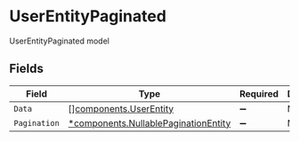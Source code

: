 # UserEntityPaginated

UserEntityPaginated model


## Fields

| Field                                                                                       | Type                                                                                        | Required                                                                                    | Description                                                                                 |
| ------------------------------------------------------------------------------------------- | ------------------------------------------------------------------------------------------- | ------------------------------------------------------------------------------------------- | ------------------------------------------------------------------------------------------- |
| `Data`                                                                                      | [][components.UserEntity](../../models/components/userentity.md)                            | :heavy_minus_sign:                                                                          | N/A                                                                                         |
| `Pagination`                                                                                | [*components.NullablePaginationEntity](../../models/components/nullablepaginationentity.md) | :heavy_minus_sign:                                                                          | N/A                                                                                         |